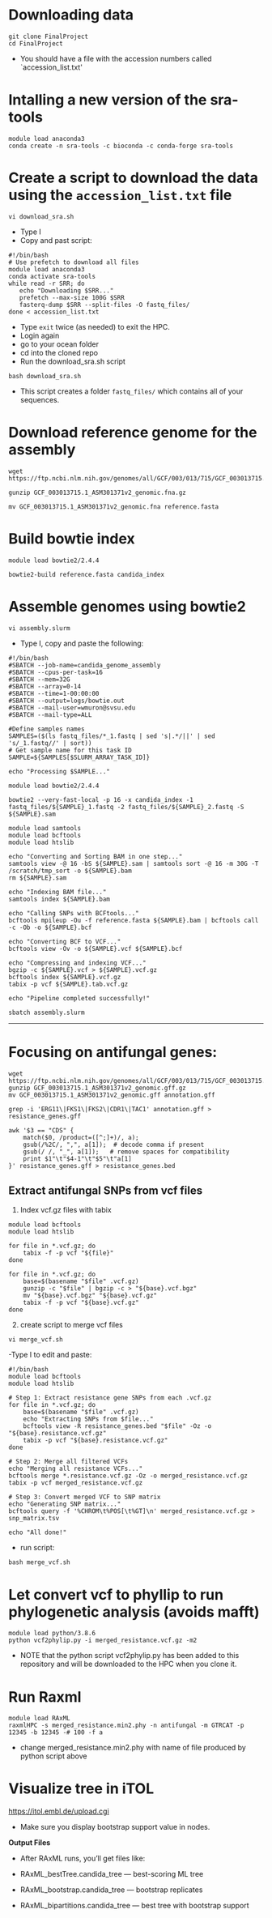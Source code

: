 # Downloading data
```
git clone FinalProject
cd FinalProject
```
- You should have a file with the accession numbers called `accession_list.txt'

# Intalling a new version of the sra-tools

```
module load anaconda3
conda create -n sra-tools -c bioconda -c conda-forge sra-tools
```

# Create a script to download the data using the `accession_list.txt` file

```
vi download_sra.sh
```

- Type I
- Copy and past script:

```
#!/bin/bash
# Use prefetch to download all files
module load anaconda3
conda activate sra-tools
while read -r SRR; do
   echo "Downloading $SRR..."
   prefetch --max-size 100G $SRR
   fasterq-dump $SRR --split-files -O fastq_files/
done < accession_list.txt
```
- Type `exit` twice (as needed) to exit the HPC.
- Login again
- go to your ocean folder
- cd into the cloned repo
- Run the download_sra.sh script

```
bash download_sra.sh
```
- This script creates a folder `fastq_files/` which contains all of your sequences.

# Download reference genome for the assembly
```
wget https://ftp.ncbi.nlm.nih.gov/genomes/all/GCF/003/013/715/GCF_003013715.1_ASM301371v2/GCF_003013715.1_ASM301371v2_genomic.fna.gz
```
```
gunzip GCF_003013715.1_ASM301371v2_genomic.fna.gz
```
```
mv GCF_003013715.1_ASM301371v2_genomic.fna reference.fasta
```

# Build bowtie index
```
module load bowtie2/2.4.4
```
```
bowtie2-build reference.fasta candida_index
```
# Assemble genomes using bowtie2
```
vi assembly.slurm
```
- Type I, copy and paste the following:
```
#!/bin/bash
#SBATCH --job-name=candida_genome_assembly
#SBATCH --cpus-per-task=16
#SBATCH --mem=32G
#SBATCH --array=0-14
#SBATCH --time=1-00:00:00
#SBATCH --output=logs/bowtie.out
#SBATCH --mail-user=wmuron@svsu.edu
#SBATCH --mail-type=ALL

#Define samples names
SAMPLES=($(ls fastq_files/*_1.fastq | sed 's|.*/||' | sed 's/_1.fastq//' | sort))
# Get sample name for this task ID
SAMPLE=${SAMPLES[$SLURM_ARRAY_TASK_ID]}

echo "Processing $SAMPLE..."

module load bowtie2/2.4.4

bowtie2 --very-fast-local -p 16 -x candida_index -1 fastq_files/${SAMPLE}_1.fastq -2 fastq_files/${SAMPLE}_2.fastq -S ${SAMPLE}.sam

module load samtools
module load bcftools
module load htslib

echo "Converting and Sorting BAM in one step..."
samtools view -@ 16 -bS ${SAMPLE}.sam | samtools sort -@ 16 -m 30G -T /scratch/tmp_sort -o ${SAMPLE}.bam
rm ${SAMPLE}.sam

echo "Indexing BAM file..."
samtools index ${SAMPLE}.bam

echo "Calling SNPs with BCFtools..."
bcftools mpileup -Ou -f reference.fasta ${SAMPLE}.bam | bcftools call -c -Ob -o ${SAMPLE}.bcf

echo "Converting BCF to VCF..."
bcftools view -Ov -o ${SAMPLE}.vcf ${SAMPLE}.bcf

echo "Compressing and indexing VCF..."
bgzip -c ${SAMPLE}.vcf > ${SAMPLE}.vcf.gz
bcftools index ${SAMPLE}.vcf.gz
tabix -p vcf ${SAMPLE}.tab.vcf.gz

echo "Pipeline completed successfully!"
```

```
sbatch assembly.slurm
```
---
# Focusing on antifungal genes:
```
wget https://ftp.ncbi.nlm.nih.gov/genomes/all/GCF/003/013/715/GCF_003013715.1_ASM301371v2/GCF_003013715.1_ASM301371v2_genomic.gff.gz
gunzip GCF_003013715.1_ASM301371v2_genomic.gff.gz
mv GCF_003013715.1_ASM301371v2_genomic.gff annotation.gff
```
```
grep -i 'ERG11\|FKS1\|FKS2\|CDR1\|TAC1' annotation.gff > resistance_genes.gff

awk '$3 == "CDS" {
    match($0, /product=([^;]+)/, a);
    gsub(/%2C/, ",", a[1]);  # decode comma if present
    gsub(/ /, "_", a[1]);   # remove spaces for compatibility
    print $1"\t"$4-1"\t"$5"\t"a[1]
}' resistance_genes.gff > resistance_genes.bed
```
## Extract antifungal SNPs from vcf files
1. Index vcf.gz files with tabix
```
module load bcftools
module load htslib

for file in *.vcf.gz; do
    tabix -f -p vcf "${file}"
done
```
```
for file in *.vcf.gz; do
    base=$(basename "$file" .vcf.gz)
    gunzip -c "$file" | bgzip -c > "${base}.vcf.bgz"
    mv "${base}.vcf.bgz" "${base}.vcf.gz"
    tabix -f -p vcf "${base}.vcf.gz"
done
```

2. create script to merge vcf files
```
vi merge_vcf.sh
```
-Type I to edit and paste:
```
#!/bin/bash
module load bcftools
module load htslib

# Step 1: Extract resistance gene SNPs from each .vcf.gz
for file in *.vcf.gz; do
    base=$(basename "$file" .vcf.gz)
    echo "Extracting SNPs from $file..."
    bcftools view -R resistance_genes.bed "$file" -Oz -o "${base}.resistance.vcf.gz"
    tabix -p vcf "${base}.resistance.vcf.gz"
done

# Step 2: Merge all filtered VCFs
echo "Merging all resistance VCFs..."
bcftools merge *.resistance.vcf.gz -Oz -o merged_resistance.vcf.gz
tabix -p vcf merged_resistance.vcf.gz

# Step 3: Convert merged VCF to SNP matrix
echo "Generating SNP matrix..."
bcftools query -f '%CHROM\t%POS[\t%GT]\n' merged_resistance.vcf.gz > snp_matrix.tsv

echo "All done!"
```
- run script:
```
bash merge_vcf.sh
```
# Let convert vcf to phyllip to run phylogenetic analysis (avoids mafft)
```
module load python/3.8.6 
python vcf2phylip.py -i merged_resistance.vcf.gz -m2
```
- NOTE that the python script vcf2phylip.py has been added to this repository and will be downloaded to the HPC when you clone it.


# Run Raxml
```
module load RAxML
raxmlHPC -s merged_resistance.min2.phy -n antifungal -m GTRCAT -p 12345 -b 12345 -# 100 -f a
```
- change merged_resistance.min2.phy with name of file produced by python script above

# Visualize tree in iTOL
https://itol.embl.de/upload.cgi

- Make sure you display bootstrap support value in nodes.

**Output Files**
- After RAxML runs, you’ll get files like:

- RAxML_bestTree.candida_tree — best-scoring ML tree

- RAxML_bootstrap.candida_tree — bootstrap replicates

- RAxML_bipartitions.candida_tree — best tree with bootstrap support


